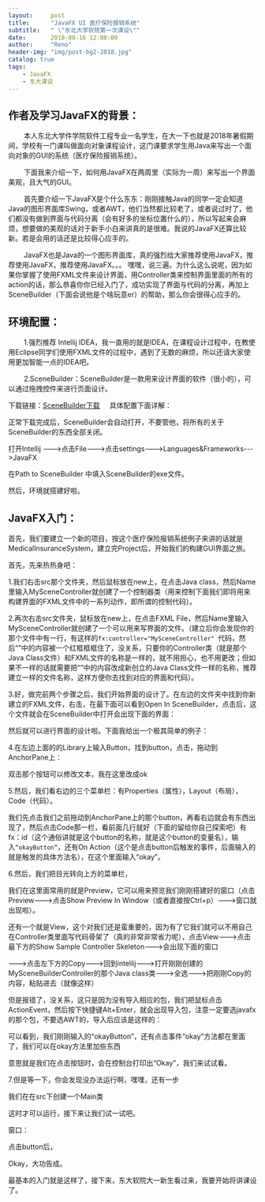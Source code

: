 ```yaml
---
layout:     post
title:      "JavaFX UI 医疗保险报销系统"
subtitle:   " \"东北大学软院第一次课设\""
date:       2018-08-16 12:00:00
author:     "Reno"
header-img: "img/post-bg2-2018.jpg"
catalog: true
tags:
    - JavaFX
    - 东大课设
---
```


## 作者及学习JavaFX的背景：
        本人东北大学件学院软件工程专业一名学生，在大一下也就是2018年暑假期间，学校有一门课叫做面向对象课程设计，这门课要求学生用Java来写出一个面向对象的GUI的系统（医疗保险报销系统）。

        下面我来介绍一下，如何用JavaFX在两周里（实际为一周）来写出一个界面美观，且大气的GUI。

        首先要介绍一下JavaFX是个什么东东：刚刚接触Java的同学一定会知道Java的图形界面库Swing，或者AWT，他们当然都比较老了，或者说过时了，他们都没有做到界面与代码分离（会有好多的坐标位置什么的），所以写起来会麻烦，想要做的美观的话对于新手小白来讲真的是很难。我说的JavaFX还算比较新。若是会用的话还是比较得心应手的。

        JavaFX也是Java的一个图形界面库，真的强烈给大家推荐使用JavaFX，推荐使用JavaFX，推荐使用JavaFX。。。
嘿嘿，说三遍。为什么这么说呢，因为如果你掌握了使用FXML文件来设计界面，用Controller类来控制界面里面的所有的action的话，那么恭喜你你已经入门了，成功实现了界面与代码的分离，再加上SceneBuilder（下面会说他是个啥玩意er）的帮助，那么你会很得心应手的。



## 环境配置：
        1.强烈推荐 Intellij IDEA，我一直用的就是IDEA，在课程设计过程中，在教使用Eclipse同学们使用FXML文件的过程中，遇到了无数的麻烦，所以还请大家使用更加智能一点的IDEA吧。

        2.SceneBuilder：SceneBuilder是一款用来设计界面的软件（很小的），可以通过拖拽控件来进行页面设计。

下载链接：[SceneBuilder下载](https://gluonhq.com/products/scene-builder/)     具体配置下面详解：

正常下载完成后，SceneBuilder会自动打开，不要管他，将所有的关于SceneBuilder的东西全部关闭。

打开Intellij --->点击File--->点击settings--->Languages&Frameworks--->JavaFX

在Path to SceneBuilder 中填入SceneBuilder的exe文件。

然后，环境就搭建好啦。


## JavaFX入门：
首先，我们要建立一个新的项目，按这个医疗保险报销系统例子来讲的话就是MedicalInsuranceSystem，建立完Project后，开始我们的构建GUI界面之旅。

首先，先来热热身吧：

1.我们右击src那个文件夹，然后鼠标放在new上，在点击Java class，然后Name里输入MySceneController就创建了一个控制器类（用来控制下面我们即将用来构建界面的FXML文件中的一系列动作，即所谓的控制代码）。

2.再次右击src文件夹，鼠标放在new上，在点击FXML File，然后Name里输入MySceneController就创建了一个可以用来写界面的文件。（建立后你会发现你的那个文件中有一行，有这样的`fx:controller="MySceneController" `代码，然后“”中的内容被一个红框框框住了，没关系，只要你的Controller类（就是那个Java Class文件）和FXML文件的名称是一样的，就不用担心，也不用更改；但如果不一样的话就需要把“”中的内容改成新创立的Java Class文件一样的名称，推荐建立一样的文件名称，这样方便你去找到对应的界面和代码）。



3.好，做完前两个步骤之后，我们开始界面的设计了。在左边的文件夹中找到你新建立的FXML文件，右击，在最下面可以看到Open In SceneBuilder，点击后，这个文件就会在SceneBuilder中打开会出现下面的界面：



然后就可以进行界面的设计啦。下面我给出一个极其简单的例子：

4.在左边上面的的Library上输入Button，找到button，点击，拖动到AnchorPane上：



双击那个按钮可以修改文本，我在这里改成ok



5.然后，我们看右边的三个菜单栏：有Properties（属性），Layout（布局），Code（代码）。



我们先点击我们之前拖动到AnchorPane上的那个button，再看右边就会有东西出现了，然后点击Code那一栏，看前面几行就好（下面的留给你自己探索吧）有fx：id（这个通俗讲就是这个button的名称，就是这个button的变量名），输入`“okayButton”`，还有On Action（这个是点击button后触发的事件，后面输入的就是触发的具体方法名），在这个里面输入“okay”。



6.然后，我们把目光转向上方的菜单栏，



我们在这里面常用的就是Preview，它可以用来预览我们刚刚搭建好的窗口（点击Preview--->点击Show Preview In Window（或者直接按Ctrl+p）--->窗口就出现啦）。

还有一个就是View，这个对我们还是蛮重要的，因为有了它我们就可以不用自己在Controller类里面写代码骨架了（真的非常非常省力呢），点击View--->点击最下方的Show Sample Controller Skeleton--->会出现下面的窗口



--->点击左下方的Copy--->回到intellij--->打开刚刚创建的MySceneBuilderController的那个Java class类--->全选--->把刚刚Copy的内容，粘贴进去（就像这样）



但是报错了，没关系，这只是因为没有导入相应的包，我们把鼠标点击ActionEvent，然后按下快捷键Alt+Enter，就会出现导入包，注意一定要选javafx的那个包，不要选AWT的，导入后应该是这样的：



可以看到，我们刚刚输入的“okayButton”，还有点击事件“okay”方法都在里面了，我们可以在okay方法里加些东西



意思就是我们在点击按钮时，会在控制台打印出“Okay”，我们来试试看。

7.但是等一下，你会发现没办法运行啊，嘿嘿，还有一步

我们在在src下创建一个Main类

这时才可以运行，接下来让我们试一试吧。



窗口：



点击button后，



Okay，大功告成。

最基本的入门就是这样了，接下来，东大软院大一新生看过来，我要开始将讲课设了。




